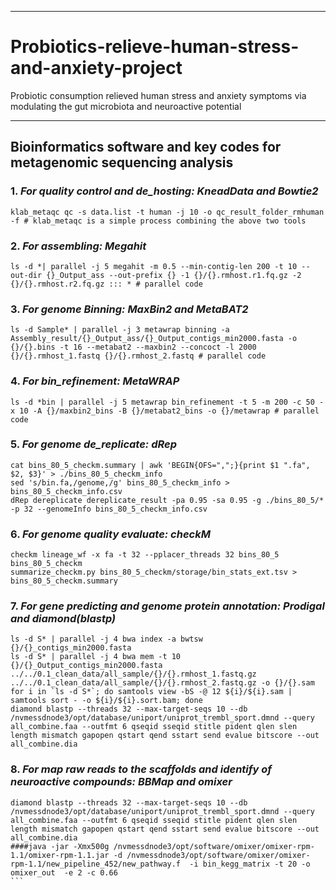 *******
# Probiotics-relieve-human-stress-and-anxiety-project
Probiotic consumption relieved human stress and anxiety symptoms via modulating the gut microbiota and neuroactive potential
******

## Bioinformatics software and key codes for metagenomic sequencing analysis 
### 1. ***For quality control and de_hosting: KneadData and Bowtie2***
```
klab_metaqc qc -s data.list -t human -j 10 -o qc_result_folder_rmhuman -f # klab_metaqc is a simple process combining the above two tools
```

### 2. ***For assembling: Megahit***
```
ls -d *| parallel -j 5 megahit -m 0.5 --min-contig-len 200 -t 10 --out-dir {}_Output_ass --out-prefix {} -1 {}/{}.rmhost.r1.fq.gz -2 {}/{}.rmhost.r2.fq.gz ::: * # parallel code
```

### 3. ***For genome Binning: MaxBin2 and MetaBAT2***
```
ls -d Sample* | parallel -j 3 metawrap binning -a Assembly_result/{}_Output_ass/{}_Output_contigs_min2000.fasta -o {}/{}.bins -t 16 --metabat2 --maxbin2 --concoct -l 2000 {}/{}.rmhost_1.fastq {}/{}.rmhost_2.fastq # parallel code
```

### 4. ***For bin_refinement: MetaWRAP***
```
ls -d *bin | parallel -j 5 metawrap bin_refinement -t 5 -m 200 -c 50 -x 10 -A {}/maxbin2_bins -B {}/metabat2_bins -o {}/metawrap # parallel code
````

### 5. ***For genome de_replicate: dRep***
```
cat bins_80_5_checkm.summary | awk 'BEGIN{OFS=",";}{print $1 ".fa", $2, $3}' > ./bins_80_5_checkm_info
sed 's/bin.fa,/genome,/g' bins_80_5_checkm_info > bins_80_5_checkm_info.csv
dRep dereplicate dereplicate_result -pa 0.95 -sa 0.95 -g ./bins_80_5/* -p 32 --genomeInfo bins_80_5_checkm_info.csv
```

### 6. ***For genome quality evaluate: checkM***
```
checkm lineage_wf -x fa -t 32 --pplacer_threads 32 bins_80_5 bins_80_5_checkm
summarize_checkm.py bins_80_5_checkm/storage/bin_stats_ext.tsv > bins_80_5_checkm.summary
```

### 7. ***For gene predicting and genome protein annotation: Prodigal and diamond(blastp)***
```
ls -d S* | parallel -j 4 bwa index -a bwtsw {}/{}_contigs_min2000.fasta
ls -d S* | parallel -j 4 bwa mem -t 10 {}/{}_Output_contigs_min2000.fasta ../../0.1_clean_data/all_sample/{}/{}.rmhost_1.fastq.gz ../../0.1_clean_data/all_sample/{}/{}.rmhost_2.fastq.gz -o {}/{}.sam 
for i in `ls -d S*`; do samtools view -bS -@ 12 ${i}/${i}.sam | samtools sort - -o ${i}/${i}.sort.bam; done 
diamond blastp --threads 32 --max-target-seqs 10 --db  /nvmessdnode3/opt/database/uniport/uniprot_trembl_sport.dmnd --query all_combine.faa --outfmt 6 qseqid sseqid stitle pident qlen slen length mismatch gapopen qstart qend sstart send evalue bitscore --out all_combine.dia
```



### 8. ***For map raw reads to the scaffolds and identify of neuroactive compounds: BBMap and omixer***
````
diamond blastp --threads 32 --max-target-seqs 10 --db  /nvmessdnode3/opt/database/uniport/uniprot_trembl_sport.dmnd --query all_combine.faa --outfmt 6 qseqid sseqid stitle pident qlen slen length mismatch gapopen qstart qend sstart send evalue bitscore --out all_combine.dia
####java -jar -Xmx500g /nvmessdnode3/opt/software/omixer/omixer-rpm-1.1/omixer-rpm-1.1.jar -d /nvmessdnode3/opt/software/omixer/omixer-rpm-1.1/new_pipeline_452/new_pathway.f  -i bin_kegg_matrix -t 20 -o omixer_out  -e 2 -c 0.66
```

